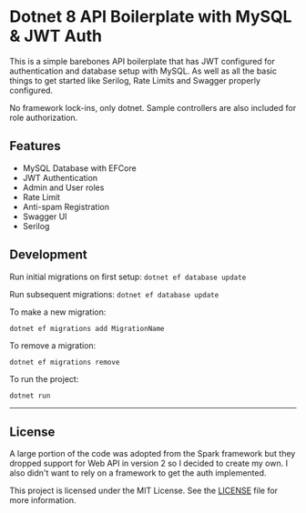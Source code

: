 # Dotnet 8 API Boilerplate with MySQL & JWT Auth 

This is a simple barebones API boilerplate that has JWT configured for authentication and database setup with MySQL. As well as all the basic things to get started like Serilog, Rate Limits and Swagger properly configured.

No framework lock-ins, only dotnet. Sample controllers are also included for role authorization.

## Features
- MySQL Database with EFCore
- JWT Authentication
- Admin and User roles
- Rate Limit
- Anti-spam Registration
- Swagger UI
- Serilog


## Development

Run initial migrations on first setup:
`dotnet ef database update`

Run subsequent migrations:
`dotnet ef database update`

To make a new migration:
```
dotnet ef migrations add MigrationName
```

To remove a migration:
```
dotnet ef migrations remove
```

To run the project:
```
dotnet run
```

---

## License
A large portion of the code was adopted from the Spark framework but they dropped support for Web API in version 2 so I decided to create my own. I also didn't want to rely on a framework to get the auth implemented.

This project is licensed under the MIT License. See the [LICENSE](LICENSE) file for more information.
